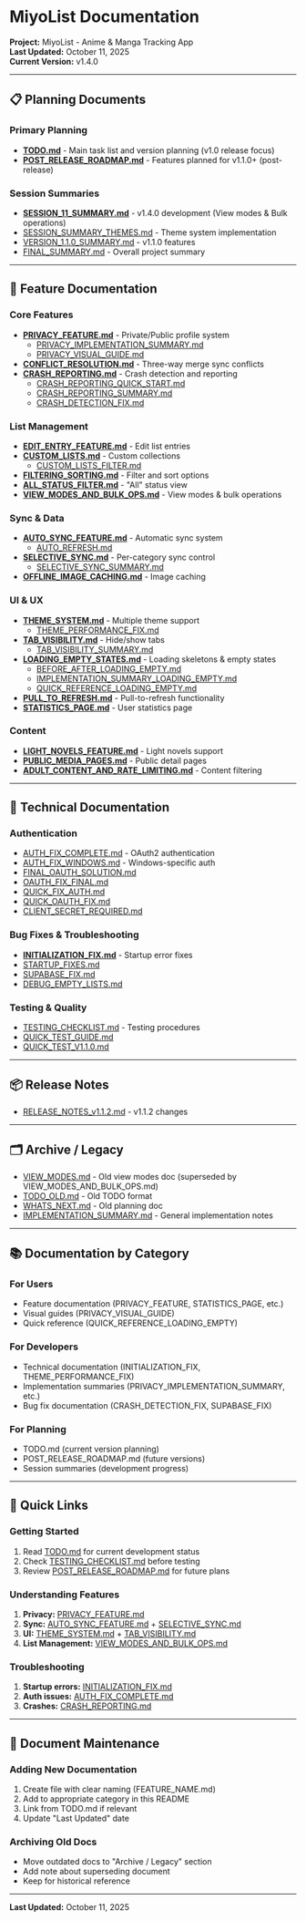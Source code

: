 # MiyoList Documentation

**Project:** MiyoList - Anime & Manga Tracking App  
**Last Updated:** October 11, 2025  
**Current Version:** v1.4.0

---

## 📋 Planning Documents

### Primary Planning
- **[TODO.md](./TODO.md)** - Main task list and version planning (v1.0 release focus)
- **[POST_RELEASE_ROADMAP.md](./POST_RELEASE_ROADMAP.md)** - Features planned for v1.1.0+ (post-release)

### Session Summaries
- **[SESSION_11_SUMMARY.md](./SESSION_11_SUMMARY.md)** - v1.4.0 development (View modes & Bulk operations)
- [SESSION_SUMMARY_THEMES.md](./SESSION_SUMMARY_THEMES.md) - Theme system implementation
- [VERSION_1.1.0_SUMMARY.md](./VERSION_1.1.0_SUMMARY.md) - v1.1.0 features
- [FINAL_SUMMARY.md](./FINAL_SUMMARY.md) - Overall project summary

---

## 🎨 Feature Documentation

### Core Features
- **[PRIVACY_FEATURE.md](./PRIVACY_FEATURE.md)** - Private/Public profile system
  - [PRIVACY_IMPLEMENTATION_SUMMARY.md](./PRIVACY_IMPLEMENTATION_SUMMARY.md)
  - [PRIVACY_VISUAL_GUIDE.md](./PRIVACY_VISUAL_GUIDE.md)
- **[CONFLICT_RESOLUTION.md](./CONFLICT_RESOLUTION.md)** - Three-way merge sync conflicts
- **[CRASH_REPORTING.md](./CRASH_REPORTING.md)** - Crash detection and reporting
  - [CRASH_REPORTING_QUICK_START.md](./CRASH_REPORTING_QUICK_START.md)
  - [CRASH_REPORTING_SUMMARY.md](./CRASH_REPORTING_SUMMARY.md)
  - [CRASH_DETECTION_FIX.md](./CRASH_DETECTION_FIX.md)

### List Management
- **[EDIT_ENTRY_FEATURE.md](./EDIT_ENTRY_FEATURE.md)** - Edit list entries
- **[CUSTOM_LISTS.md](./CUSTOM_LISTS.md)** - Custom collections
  - [CUSTOM_LISTS_FILTER.md](./CUSTOM_LISTS_FILTER.md)
- **[FILTERING_SORTING.md](./FILTERING_SORTING.md)** - Filter and sort options
- **[ALL_STATUS_FILTER.md](./ALL_STATUS_FILTER.md)** - "All" status view
- **[VIEW_MODES_AND_BULK_OPS.md](./VIEW_MODES_AND_BULK_OPS.md)** - View modes & bulk operations

### Sync & Data
- **[AUTO_SYNC_FEATURE.md](./AUTO_SYNC_FEATURE.md)** - Automatic sync system
  - [AUTO_REFRESH.md](./AUTO_REFRESH.md)
- **[SELECTIVE_SYNC.md](./SELECTIVE_SYNC.md)** - Per-category sync control
  - [SELECTIVE_SYNC_SUMMARY.md](./SELECTIVE_SYNC_SUMMARY.md)
- **[OFFLINE_IMAGE_CACHING.md](./OFFLINE_IMAGE_CACHING.md)** - Image caching

### UI & UX
- **[THEME_SYSTEM.md](./THEME_SYSTEM.md)** - Multiple theme support
  - [THEME_PERFORMANCE_FIX.md](./THEME_PERFORMANCE_FIX.md)
- **[TAB_VISIBILITY.md](./TAB_VISIBILITY.md)** - Hide/show tabs
  - [TAB_VISIBILITY_SUMMARY.md](./TAB_VISIBILITY_SUMMARY.md)
- **[LOADING_EMPTY_STATES.md](./LOADING_EMPTY_STATES.md)** - Loading skeletons & empty states
  - [BEFORE_AFTER_LOADING_EMPTY.md](./BEFORE_AFTER_LOADING_EMPTY.md)
  - [IMPLEMENTATION_SUMMARY_LOADING_EMPTY.md](./IMPLEMENTATION_SUMMARY_LOADING_EMPTY.md)
  - [QUICK_REFERENCE_LOADING_EMPTY.md](./QUICK_REFERENCE_LOADING_EMPTY.md)
- **[PULL_TO_REFRESH.md](./PULL_TO_REFRESH.md)** - Pull-to-refresh functionality
- **[STATISTICS_PAGE.md](./STATISTICS_PAGE.md)** - User statistics page

### Content
- **[LIGHT_NOVELS_FEATURE.md](./LIGHT_NOVELS_FEATURE.md)** - Light novels support
- **[PUBLIC_MEDIA_PAGES.md](./PUBLIC_MEDIA_PAGES.md)** - Public detail pages
- **[ADULT_CONTENT_AND_RATE_LIMITING.md](./ADULT_CONTENT_AND_RATE_LIMITING.md)** - Content filtering

---

## 🔧 Technical Documentation

### Authentication
- [AUTH_FIX_COMPLETE.md](./AUTH_FIX_COMPLETE.md) - OAuth2 authentication
- [AUTH_FIX_WINDOWS.md](./AUTH_FIX_WINDOWS.md) - Windows-specific auth
- [FINAL_OAUTH_SOLUTION.md](./FINAL_OAUTH_SOLUTION.md)
- [OAUTH_FIX_FINAL.md](./OAUTH_FIX_FINAL.md)
- [QUICK_FIX_AUTH.md](./QUICK_FIX_AUTH.md)
- [QUICK_OAUTH_FIX.md](./QUICK_OAUTH_FIX.md)
- [CLIENT_SECRET_REQUIRED.md](./CLIENT_SECRET_REQUIRED.md)

### Bug Fixes & Troubleshooting
- **[INITIALIZATION_FIX.md](./INITIALIZATION_FIX.md)** - Startup error fixes
- [STARTUP_FIXES.md](./STARTUP_FIXES.md)
- [SUPABASE_FIX.md](./SUPABASE_FIX.md)
- [DEBUG_EMPTY_LISTS.md](./DEBUG_EMPTY_LISTS.md)

### Testing & Quality
- [TESTING_CHECKLIST.md](./TESTING_CHECKLIST.md) - Testing procedures
- [QUICK_TEST_GUIDE.md](./QUICK_TEST_GUIDE.md)
- [QUICK_TEST_V1.1.0.md](./QUICK_TEST_V1.1.0.md)

---

## 📦 Release Notes

- [RELEASE_NOTES_v1.1.2.md](./RELEASE_NOTES_v1.1.2.md) - v1.1.2 changes

---

## 🗂️ Archive / Legacy

- [VIEW_MODES.md](./VIEW_MODES.md) - Old view modes doc (superseded by VIEW_MODES_AND_BULK_OPS.md)
- [TODO_OLD.md](./TODO_OLD.md) - Old TODO format
- [WHATS_NEXT.md](./WHATS_NEXT.md) - Old planning doc
- [IMPLEMENTATION_SUMMARY.md](./IMPLEMENTATION_SUMMARY.md) - General implementation notes

---

## 📚 Documentation by Category

### For Users
- Feature documentation (PRIVACY_FEATURE, STATISTICS_PAGE, etc.)
- Visual guides (PRIVACY_VISUAL_GUIDE)
- Quick reference (QUICK_REFERENCE_LOADING_EMPTY)

### For Developers
- Technical documentation (INITIALIZATION_FIX, THEME_PERFORMANCE_FIX)
- Implementation summaries (PRIVACY_IMPLEMENTATION_SUMMARY, etc.)
- Bug fix documentation (CRASH_DETECTION_FIX, SUPABASE_FIX)

### For Planning
- TODO.md (current version planning)
- POST_RELEASE_ROADMAP.md (future versions)
- Session summaries (development progress)

---

## 🎯 Quick Links

### Getting Started
1. Read [TODO.md](./TODO.md) for current development status
2. Check [TESTING_CHECKLIST.md](./TESTING_CHECKLIST.md) before testing
3. Review [POST_RELEASE_ROADMAP.md](./POST_RELEASE_ROADMAP.md) for future plans

### Understanding Features
1. **Privacy:** [PRIVACY_FEATURE.md](./PRIVACY_FEATURE.md)
2. **Sync:** [AUTO_SYNC_FEATURE.md](./AUTO_SYNC_FEATURE.md) + [SELECTIVE_SYNC.md](./SELECTIVE_SYNC.md)
3. **UI:** [THEME_SYSTEM.md](./THEME_SYSTEM.md) + [TAB_VISIBILITY.md](./TAB_VISIBILITY.md)
4. **List Management:** [VIEW_MODES_AND_BULK_OPS.md](./VIEW_MODES_AND_BULK_OPS.md)

### Troubleshooting
1. **Startup errors:** [INITIALIZATION_FIX.md](./INITIALIZATION_FIX.md)
2. **Auth issues:** [AUTH_FIX_COMPLETE.md](./AUTH_FIX_COMPLETE.md)
3. **Crashes:** [CRASH_REPORTING.md](./CRASH_REPORTING.md)

---

## 🔄 Document Maintenance

### Adding New Documentation
1. Create file with clear naming (FEATURE_NAME.md)
2. Add to appropriate category in this README
3. Link from TODO.md if relevant
4. Update "Last Updated" date

### Archiving Old Docs
- Move outdated docs to "Archive / Legacy" section
- Add note about superseding document
- Keep for historical reference

---

**Last Updated:** October 11, 2025
